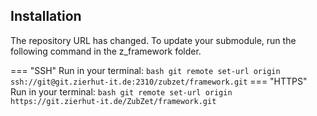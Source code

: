 ## Installation
The repository URL has changed. To update your submodule, run the following command in the z_framework folder.

=== "SSH"
    Run in your terminal:
    ``` bash
    git remote set-url origin ssh://git@git.zierhut-it.de:2310/zubzet/framework.git
    ```
=== "HTTPS"
    Run in your terminal:
    ``` bash
    git remote set-url origin https://git.zierhut-it.de/ZubZet/framework.git
    ```
